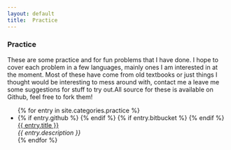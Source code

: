 ```yaml
---
layout: default
title:  Practice
---
```


<div id="practice">
  <h3>Practice</h3>
  <section>
    <p>
      These are some practice and for fun problems that I have done. I hope to cover each problem in a
      few languages, mainly ones I am interested in at the moment. Most of these have come from old
      textbooks or just things I thought would be interesting to mess around with, contact me a leave
      me some suggestions for stuff to try out.All source for these is available on Github, feel free to fork them!
    </p>
  </section>
  <ul class="posts">
  {% for entry in site.categories.practice %}
    <li>
      {% if entry.github %}
        <a href="{{ entry.github }}" target="_blank">
          <i class="fa fa-github"> </i>
        </a>
      {% endif %}
      {% if entry.bitbucket %}
        <a href="{{ entry.bitbucket }}" target="_blank">
          <i class="fa fa-bitbucket"> </i>
        </a>
      {% endif %}
      <a href="{{ entry.url }}">{{ entry.title }}</a><br/>
      <em>{{ entry.description }}</em>
    </li>
  {% endfor %}
  </ul>
</div>
